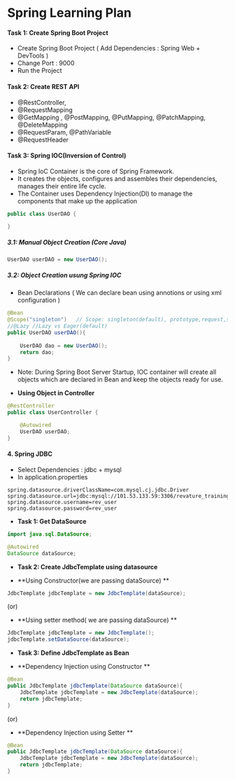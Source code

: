 # Spring Learning Plan

#### Task 1: Create Spring Boot Project 
* Create Spring Boot Project ( Add Dependencies : Spring Web + DevTools )
* Change Port : 9000
* Run the Project 

#### Task 2:  Create REST API 
* @RestController, 
* @RequestMapping
* @GetMapping , @PostMapping, @PutMapping, @PatchMapping, @DeleteMapping
* @RequestParam, @PathVariable
* @RequestHeader

#### Task 3: Spring IOC(Inversion of Control) 

* Spring IoC Container is the core of Spring Framework. 
* It creates the objects, configures and assembles their dependencies, manages their entire life cycle. 
* The Container uses Dependency Injection(DI) to manage the components that make up the application

```java
public class UserDAO {

}
```

##### 3.1: Manual Object Creation (Core Java)
```java
UserDAO userDAO = new UserDAO();
```

##### 3.2: Object Creation usung Spring IOC

* Bean Declarations ( We can declare bean using annotions or using xml configuration ) 
```java
@Bean
@Scope("singleton")   // Scope: singleton(default), prototype,request,session,application,websocket
//@Lazy //Lazy vs Eager(default)
public UserDAO userDAO(){
    
    UserDAO dao = new UserDAO();
    return dao;
}
```
* Note: During Spring Boot Server Startup, IOC container will create all objects which are declared in Bean and keep the objects ready for use.

* **Using Object in Controller**
```java
@RestController
public class UserController {

    @Autowired
    UserDAO userDAO;
}
```

#### 4. Spring JDBC

* Select Dependencies : jdbc + mysql
* In application.properties

```
spring.datasource.driverClassName=com.mysql.cj.jdbc.Driver
spring.datasource.url=jdbc:mysql://101.53.133.59:3306/revature_training_db
spring.datasource.username=rev_user
spring.datasource.password=rev_user
```

* **Task 1: Get DataSource**

```java
import java.sql.DataSource;

@Autowired
DataSource dataSource;
```

* **Task 2: Create JdbcTemplate using datasource**

* **Using Constructor(we are passing dataSource) **
```java
JdbcTemplate jdbcTemplate = new JdbcTemplate(dataSource);
```
(or)

* **Using setter method( we are passing dataSource) **
```java
JdbcTemplate jdbcTemplate = new JdbcTemplate();
jdbcTemplate.setDataSource(dataSource);
```

* **Task 3: Define JdbcTemplate as Bean**

* **Dependency Injection using Constructor **
```java
@Bean
public JdbcTemplate jdbcTemplate(DataSource dataSource){
    JdbcTemplate jdbcTemplate = new JdbcTemplate(dataSource);
    return jdbcTemplate;
}
```
(or)
* **Dependency Injection using Setter **
```java
@Bean
public JdbcTemplate jdbcTemplate(DataSource dataSource){
    JdbcTemplate jdbcTemplate = new JdbcTemplate(dataSource);
    return jdbcTemplate;
}
```

